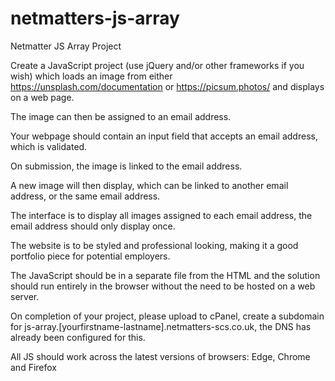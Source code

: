 # netmatters-js-array
Netmatter JS Array Project

Create a JavaScript project (use jQuery and/or other frameworks if you wish) which loads an image from either https://unsplash.com/documentation or https://picsum.photos/ and displays on a web page.

The image can then be assigned to an email address.

Your webpage should contain an input field that accepts an email address, which is validated.

On submission, the image is linked to the email address.

A new image will then display, which can be linked to another email address, or the same email address.

The interface is to display all images assigned to each email address, the email address should only display once.

The website is to be styled and professional looking, making it a good portfolio piece for potential employers.

The JavaScript should be in a separate file from the HTML and the solution should run entirely in the browser without the need to be hosted on a web server.

On completion of your project, please upload to cPanel, create a subdomain for js-array.[yourfirstname-lastname].netmatters-scs.co.uk, the DNS has already been configured for this.

All JS should work across the latest versions of browsers: Edge, Chrome and Firefox
